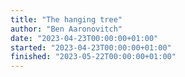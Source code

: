 ```yaml
---
title: "The hanging tree"
author: "Ben Aaronovitch"
date: "2023-04-23T00:00:00+01:00"
started: "2023-04-23T00:00:00+01:00"
finished: "2023-05-22T00:00:00+01:00"
---
```

